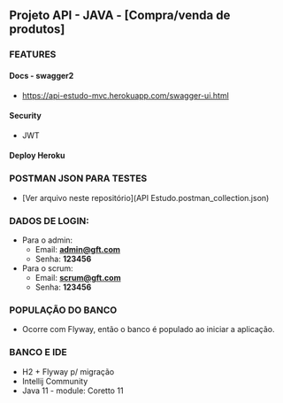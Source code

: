 ## Projeto API - JAVA - [Compra/venda de produtos]


###  FEATURES
#### Docs - swagger2
+ https://api-estudo-mvc.herokuapp.com/swagger-ui.html
#### Security
  + JWT
#### Deploy Heroku


###  POSTMAN JSON PARA TESTES
  + [Ver arquivo neste repositório](API Estudo.postman_collection.json)
###  DADOS DE LOGIN:
+ Para o admin:
  + Email: **admin@gft.com**
  + Senha: **123456**
+ Para o scrum:
  + Email: **scrum@gft.com**
  + Senha: **123456**

###  POPULAÇÃO DO BANCO
+ Ocorre com Flyway, então o banco é populado ao iniciar a aplicação.

###  BANCO E IDE
+ H2 + Flyway p/ migração
+ Intellij Community
+ Java 11 -  module: Coretto 11

